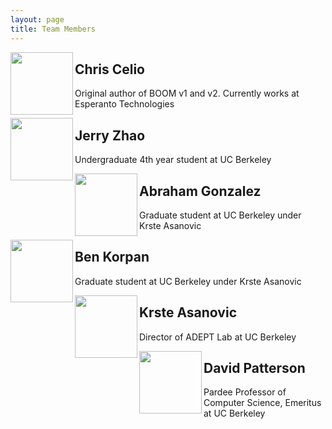 ```yaml
---
layout: page
title: Team Members 
---
```


<img align="left" width="100" height="100" src="img/adept-web.png">

## Chris Celio 

Original author of BOOM v1 and v2. Currently works at Esperanto Technologies

<img align="left" width="100" height="100" src="img/adept-web.png">

## Jerry Zhao 

Undergraduate 4th year student at UC Berkeley

<img align="left" width="100" height="100" src="img/adept-web.png">

## Abraham Gonzalez 

Graduate student at UC Berkeley under Krste Asanovic

<img align="left" width="100" height="100" src="img/adept-web.png">

## Ben Korpan 

Graduate student at UC Berkeley under Krste Asanovic

<img align="left" width="100" height="100" src="img/adept-web.png">

## Krste Asanovic

Director of ADEPT Lab at UC Berkeley

<img align="left" width="100" height="100" src="img/adept-web.png">

## David Patterson

Pardee Professor of Computer Science, Emeritus at UC Berkeley


